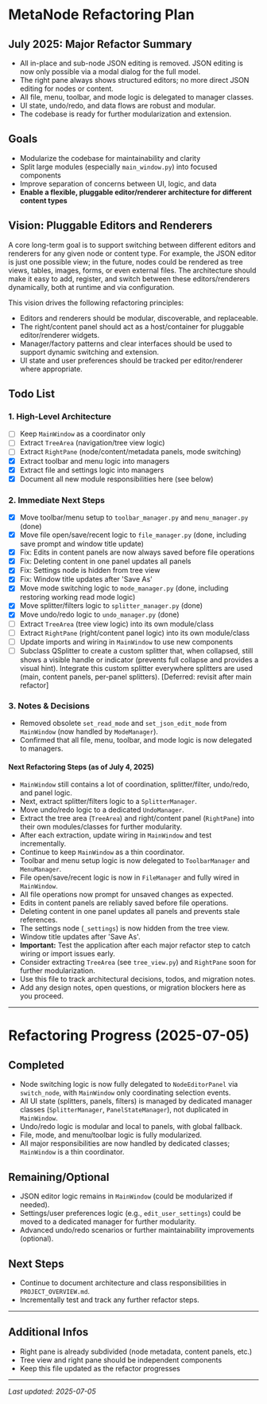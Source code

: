 # MetaNode Refactoring Plan

## July 2025: Major Refactor Summary
- All in-place and sub-node JSON editing is removed. JSON editing is now only possible via a modal dialog for the full model.
- The right pane always shows structured editors; no more direct JSON editing for nodes or content.
- All file, menu, toolbar, and mode logic is delegated to manager classes.
- UI state, undo/redo, and data flows are robust and modular.
- The codebase is ready for further modularization and extension.

## Goals
- Modularize the codebase for maintainability and clarity
- Split large modules (especially `main_window.py`) into focused components
- Improve separation of concerns between UI, logic, and data
- **Enable a flexible, pluggable editor/renderer architecture for different content types**

## Vision: Pluggable Editors and Renderers
A core long-term goal is to support switching between different editors and renderers for any given node or content type. For example, the JSON editor is just one possible view; in the future, nodes could be rendered as tree views, tables, images, forms, or even external files. The architecture should make it easy to add, register, and switch between these editors/renderers dynamically, both at runtime and via configuration.

This vision drives the following refactoring principles:
- Editors and renderers should be modular, discoverable, and replaceable.
- The right/content panel should act as a host/container for pluggable editor/renderer widgets.
- Manager/factory patterns and clear interfaces should be used to support dynamic switching and extension.
- UI state and user preferences should be tracked per editor/renderer where appropriate.

## Todo List

### 1. High-Level Architecture
- [ ] Keep `MainWindow` as a coordinator only
- [ ] Extract `TreeArea` (navigation/tree view logic)
- [ ] Extract `RightPane` (node/content/metadata panels, mode switching)
- [x] Extract toolbar and menu logic into managers
- [x] Extract file and settings logic into managers
- [x] Document all new module responsibilities here (see below)

### 2. Immediate Next Steps
- [x] Move toolbar/menu setup to `toolbar_manager.py` and `menu_manager.py` (done)
- [x] Move file open/save/recent logic to `file_manager.py` (done, including save prompt and window title update)
- [x] Fix: Edits in content panels are now always saved before file operations
- [x] Fix: Deleting content in one panel updates all panels
- [x] Fix: Settings node is hidden from tree view
- [x] Fix: Window title updates after 'Save As'
- [x] Move mode switching logic to `mode_manager.py` (done, including restoring working read mode logic)
- [x] Move splitter/filters logic to `splitter_manager.py` (done)
- [x] Move undo/redo logic to `undo_manager.py` (done)
- [ ] Extract `TreeArea` (tree view logic) into its own module/class
- [ ] Extract `RightPane` (right/content panel logic) into its own module/class
- [ ] Update imports and wiring in `MainWindow` to use new components
- [ ] Subclass QSplitter to create a custom splitter that, when collapsed, still shows a visible handle or indicator (prevents full collapse and provides a visual hint). Integrate this custom splitter everywhere splitters are used (main, content panels, per-panel splitters). [Deferred: revisit after main refactor]

### 3. Notes & Decisions
- Removed obsolete `set_read_mode` and `set_json_edit_mode` from `MainWindow` (now handled by `ModeManager`).
- Confirmed that all file, menu, toolbar, and mode logic is now delegated to managers.

#### Next Refactoring Steps (as of July 4, 2025)
- `MainWindow` still contains a lot of coordination, splitter/filter, undo/redo, and panel logic.
- Next, extract splitter/filters logic to a `SplitterManager`.
- Move undo/redo logic to a dedicated `UndoManager`.
- Extract the tree area (`TreeArea`) and right/content panel (`RightPane`) into their own modules/classes for further modularity.
- After each extraction, update wiring in `MainWindow` and test incrementally.
- Continue to keep `MainWindow` as a thin coordinator.
- Toolbar and menu setup logic is now delegated to `ToolbarManager` and `MenuManager`.
- File open/save/recent logic is now in `FileManager` and fully wired in `MainWindow`.
- All file operations now prompt for unsaved changes as expected.
- Edits in content panels are reliably saved before file operations.
- Deleting content in one panel updates all panels and prevents stale references.
- The settings node (`_settings`) is now hidden from the tree view.
- Window title updates after 'Save As'.
- **Important:** Test the application after each major refactor step to catch wiring or import issues early.
- Consider extracting `TreeArea` (see `tree_view.py`) and `RightPane` soon for further modularization.
- Use this file to track architectural decisions, todos, and migration notes.
- Add any design notes, open questions, or migration blockers here as you proceed.

---

# Refactoring Progress (2025-07-05)

## Completed
- Node switching logic is now fully delegated to `NodeEditorPanel` via `switch_node`, with `MainWindow` only coordinating selection events.
- All UI state (splitters, panels, filters) is managed by dedicated manager classes (`SplitterManager`, `PanelStateManager`), not duplicated in `MainWindow`.
- Undo/redo logic is modular and local to panels, with global fallback.
- File, mode, and menu/toolbar logic is fully modularized.
- All major responsibilities are now handled by dedicated classes; `MainWindow` is a thin coordinator.

## Remaining/Optional
- JSON editor logic remains in `MainWindow` (could be modularized if needed).
- Settings/user preferences logic (e.g., `edit_user_settings`) could be moved to a dedicated manager for further modularity.
- Advanced undo/redo scenarios or further maintainability improvements (optional).

## Next Steps
- Continue to document architecture and class responsibilities in `PROJECT_OVERVIEW.md`.
- Incrementally test and track any further refactor steps.

---

## Additional Infos
- Right pane is already subdivided (node metadata, content panels, etc.)
- Tree view and right pane should be independent components
- Keep this file updated as the refactor progresses

---

*Last updated: 2025-07-05*

